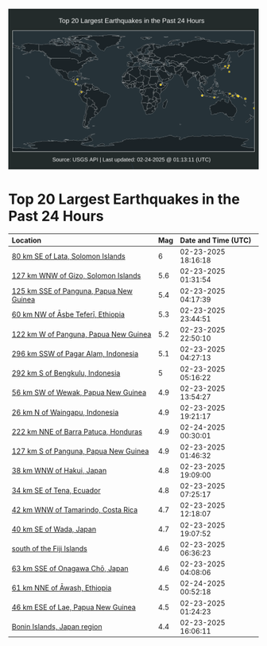 ![Map](./map.png)

# Top 20 Largest Earthquakes in the Past 24 Hours

| Location | Mag | Date and Time (UTC) |
|:---|:---|:---|
| [80 km SE of Lata, Solomon Islands](https://earthquake.usgs.gov/earthquakes/eventpage/us7000pfmk) | 6 | 02-23-2025 18:16:18 |
| [127 km WNW of Gizo, Solomon Islands](https://earthquake.usgs.gov/earthquakes/eventpage/us7000pfjc) | 5.6 | 02-23-2025 01:31:54 |
| [125 km SSE of Panguna, Papua New Guinea](https://earthquake.usgs.gov/earthquakes/eventpage/us7000pfjq) | 5.4 | 02-23-2025 04:17:39 |
| [60 km NW of Āsbe Teferī, Ethiopia](https://earthquake.usgs.gov/earthquakes/eventpage/us7000pfpk) | 5.3 | 02-23-2025 23:44:51 |
| [122 km W of Panguna, Papua New Guinea](https://earthquake.usgs.gov/earthquakes/eventpage/us7000pfpb) | 5.2 | 02-23-2025 22:50:10 |
| [296 km SSW of Pagar Alam, Indonesia](https://earthquake.usgs.gov/earthquakes/eventpage/us7000pfjr) | 5.1 | 02-23-2025 04:27:13 |
| [292 km S of Bengkulu, Indonesia](https://earthquake.usgs.gov/earthquakes/eventpage/us7000pfk1) | 5 | 02-23-2025 05:16:22 |
| [56 km SW of Wewak, Papua New Guinea](https://earthquake.usgs.gov/earthquakes/eventpage/us7000pflw) | 4.9 | 02-23-2025 13:54:27 |
| [26 km N of Waingapu, Indonesia](https://earthquake.usgs.gov/earthquakes/eventpage/us7000pfn2) | 4.9 | 02-23-2025 19:21:17 |
| [222 km NNE of Barra Patuca, Honduras](https://earthquake.usgs.gov/earthquakes/eventpage/us7000pfpx) | 4.9 | 02-24-2025 00:30:01 |
| [127 km S of Panguna, Papua New Guinea](https://earthquake.usgs.gov/earthquakes/eventpage/us7000pfjd) | 4.9 | 02-23-2025 01:46:32 |
| [38 km WNW of Hakui, Japan](https://earthquake.usgs.gov/earthquakes/eventpage/us7000pfmy) | 4.8 | 02-23-2025 19:09:00 |
| [34 km SE of Tena, Ecuador](https://earthquake.usgs.gov/earthquakes/eventpage/us7000pfks) | 4.8 | 02-23-2025 07:25:17 |
| [42 km WNW of Tamarindo, Costa Rica](https://earthquake.usgs.gov/earthquakes/eventpage/us7000pflk) | 4.7 | 02-23-2025 12:18:07 |
| [40 km SE of Wada, Japan](https://earthquake.usgs.gov/earthquakes/eventpage/us7000pfmq) | 4.7 | 02-23-2025 19:07:52 |
| [south of the Fiji Islands](https://earthquake.usgs.gov/earthquakes/eventpage/us7000pfkj) | 4.6 | 02-23-2025 06:36:23 |
| [63 km SSE of Onagawa Chō, Japan](https://earthquake.usgs.gov/earthquakes/eventpage/us7000pfjm) | 4.6 | 02-23-2025 04:08:06 |
| [61 km NNE of Āwash, Ethiopia](https://earthquake.usgs.gov/earthquakes/eventpage/us7000pfq1) | 4.5 | 02-24-2025 00:52:18 |
| [46 km ESE of Lae, Papua New Guinea](https://earthquake.usgs.gov/earthquakes/eventpage/us7000pfj8) | 4.5 | 02-23-2025 01:24:23 |
| [Bonin Islands, Japan region](https://earthquake.usgs.gov/earthquakes/eventpage/us7000pfm6) | 4.4 | 02-23-2025 16:06:11 |
